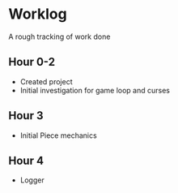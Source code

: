 # Worklog

A rough tracking of work done

## Hour 0-2

- Created project
- Initial investigation for game loop and curses

## Hour 3

- Initial Piece mechanics

## Hour 4

- Logger

